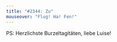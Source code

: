 ```yaml
---
title: "#2344: Zu"
mouseover: "Flug! Ha! Fen!"
---
```


PS:
Herzlichste Burzeltagitäten, liebe Luise!
